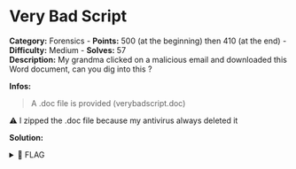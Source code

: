 # Very Bad Script

**Category:** Forensics - **Points:** 500 (at the beginning) then 410 (at the end) - **Difficulty:** Medium - **Solves:** 57\
**Description:** My grandma clicked on a malicious email and downloaded this Word document, can you dig into this ?

**Infos:**

> A .doc file is provided (verybadscript.doc)

⚠️ I zipped the .doc file because my antivirus always deleted it

**Solution:**

<details>

<summary><span data-gb-custom-inline data-tag="emoji" data-code="1f6a9">🚩</span> FLAG</summary>

```
dvCTF{vb4_0bfu5c4710n_5h3n4n164n5}
```

</details>
